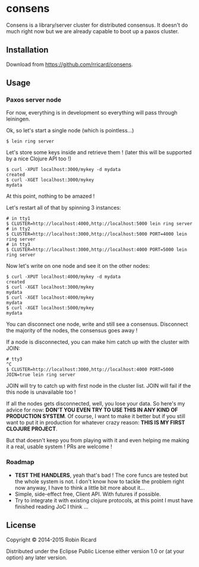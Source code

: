 # consens

Consens is a library/server cluster for distributed consensus. It doesn't do much right now but we are already capable to boot up a paxos cluster.

## Installation

Download from https://github.com/rricard/consens.

## Usage

### Paxos server node

For now, everything is in development so everything will pass through leiningen.

Ok, so let's start a single node (which is pointless...)

    $ lein ring server

Let's store some keys inside and retrieve them ! (later this will be supported by a nice Clojure API too !)

    $ curl -XPUT localhost:3000/mykey -d mydata
    created
    $ curl -XGET localhost:3000/mykey
    mydata

At this point, nothing to be amazed !

Let's restart all of that by spinning 3 instances:

    # in tty1
    $ CLUSTER=http://localhost:4000,http://localhost:5000 lein ring server
    # in tty2
    $ CLUSTER=http://localhost:3000,http://localhost:5000 PORT=4000 lein ring server
    # in tty3
    $ CLUSTER=http://localhost:3000,http://localhost:4000 PORT=5000 lein ring server

Now let's write on one node and see it on the other nodes:

    $ curl -XPUT localhost:4000/mykey -d mydata
    created
    $ curl -XGET localhost:3000/mykey
    mydata
    $ curl -XGET localhost:4000/mykey
    mydata
    $ curl -XGET localhost:5000/mykey
    mydata

You can disconnect one node, write and still see a consensus. Disconnect the majority of the nodes, the consensus goes away !

If a node is disconnected, you can make him catch up with the cluster with JOIN:

    # tty3
    ^C
    $ CLUSTER=http://localhost:3000,http://localhost:4000 PORT=5000 JOIN=true lein ring server

JOIN will try to catch up with first node in the cluster list. JOIN will fail if the this node is unavailable too !

If all the nodes gets disconnected, well, you lose your data. So here's my advice for now: **DON'T YOU EVEN TRY TO USE THIS IN ANY KIND OF PRODUCTION SYSTEM**. Of course, I want to make it better but if you still want to put it in production for whatever crazy reason: **THIS IS MY FIRST CLOJURE PROJECT**.

But that doesn't keep you from playing with it and even helping me making it a real, usable system ! PRs are welcome !

### Roadmap

- **TEST THE HANDLERS**, yeah that's bad ! The core funcs are tested but the whole system is not. I don't know how to tackle the problem right now anyway, I have to think a little bit more about it...
- Simple, side-effect free, Client API. With futures if possible.
- Try to integrate it with existing clojure protocols, at this point I must have finished reading JoC I think ...

## License

Copyright © 2014-2015 Robin Ricard

Distributed under the Eclipse Public License either version 1.0 or (at
your option) any later version.
